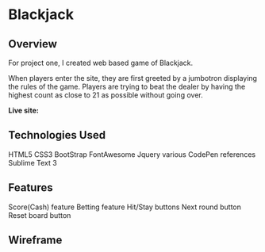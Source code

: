 # Blackjack

## Overview

For project one, I created web based game of Blackjack. 

When players enter the site, they are first greeted by a jumbotron displaying the rules of the game. Players are trying to beat the dealer by having the highest count as close to 21 as possible without going over. 

**Live site:** 

## Technologies Used
HTML5
CSS3
BootStrap
FontAwesome
Jquery
various CodePen references
Sublime Text 3

## Features
Score(Cash) feature
Betting feature
Hit/Stay buttons
Next round button
Reset board button


## Wireframe



